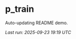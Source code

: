 # p_train

Auto-updating README demo.

<!--START_SECTION:status-->
_Last run: 2025-09-23 19:19 UTC_
<!--END_SECTION:status-->






































































































































































































































































































































































































































































































































































































































































































































